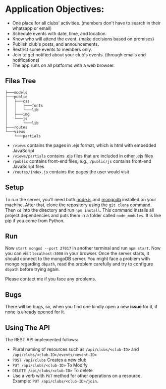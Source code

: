 # Application Objectives:
* One place for all clubs' activities. (members don't have to search in their whatsapp or email)
* Schedule events with date, time, and location.
* Know who will attend the event. (make decisions based on promises)
* Publish club's posts, and announcements.
* Restrict some events to members only.
* Join to get notified about your club's events. (through emails and notifications)
* The app runs on all platforms with a web browser.

## Files Tree
```
├───models
├───public
│   ├───css
│   │   ├───fonts
│   │   └───lib
│   ├───img
│   └───js
│       └───lib
├───routes
└───views
    └───partials
```
- `/views` contains the pages in .ejs format, which is html with embedded JavaScript
- `/views/partials` contains .ejs files that are included in other .ejs files
- `/public` contains front-end files, e.g., `/public/js` contains front-end JavaScript files
- `/routes/index.js` contains the pages the user would visit

## Setup
To run the server, you'll need both [node.js](https://nodejs.org/en/) and [mongodb](https://www.mongodb.com/download-center?jmp=nav#community) installed on your machine. After that, clone the repository using the `git clone` command. Then `cd` into the directory and run `npm install`. This command installs all project dependencies and puts them in a folder called `node_modules`. It is like pip if you come from Python.

## Run
Now `start mongod --port 27017` in another terminal and run `npm start`. Now you can visit `localhost:3000` in your browser. Once the server starts, it should connect to the mongoDB server. You might face a problem with mongo regarding `dbpath`, read the problem carefully and try to configure `dbpath` before trying again.

Please contact me if you face any problems.

## Bugs
There will be bugs, so, when you find one kindly open a new **issue** for it, if none is already opened for it.

## Using The API
The REST API implemented follows:
* Plural naming of resources such as `/api/clubs/<club-ID>` and `/api/clubs/<club-ID>/events/<event-ID>`
* `POST /api/clubs` Creates a new club
* `PUT /api/clubs/<club-ID>` To Modify
* `DELETE /api/clubs/<club-ID>` To delete
* Use a verb with `PUT` method for other operations on a resource. Example: `PUT /api/clubs/<club-ID>/join`.

